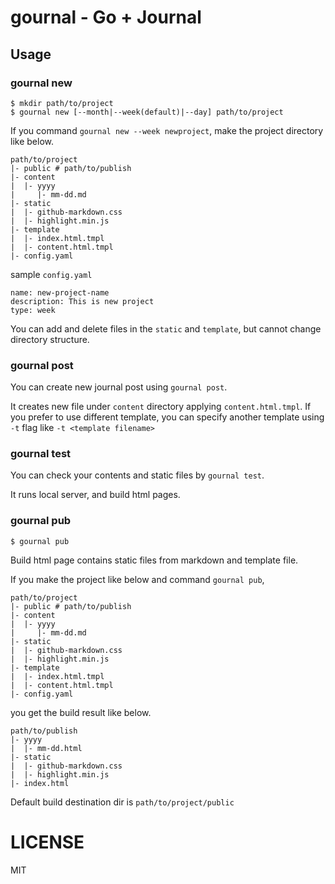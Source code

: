 # gournal - Go + Journal

## Usage

### gournal new

```
$ mkdir path/to/project
$ gournal new [--month|--week(default)|--day] path/to/project
```

If you command `gournal new --week newproject`, make the project directory like below.

```
path/to/project
|- public # path/to/publish
|- content
|  |- yyyy
|     |- mm-dd.md
|- static
|  |- github-markdown.css
|  |- highlight.min.js
|- template
|  |- index.html.tmpl
|  |- content.html.tmpl
|- config.yaml
```

sample `config.yaml`

```
name: new-project-name
description: This is new project
type: week
```

You can add and delete files in the `static` and `template`, but cannot change directory structure.

### gournal post

You can create new journal post using `gournal post`.

It creates new file under `content` directory applying `content.html.tmpl`.
If you prefer to use different template, you can specify another template using `-t` flag like `-t <template filename>`

### gournal test

You can check your contents and static files by `gournal test`.

It runs local server, and build html pages.

### gournal pub

```
$ gournal pub
```

Build html page contains static files from markdown and template file.

If you make the project like below and command `gournal pub`,

```
path/to/project
|- public # path/to/publish
|- content
|  |- yyyy
|     |- mm-dd.md
|- static
|  |- github-markdown.css
|  |- highlight.min.js
|- template
|  |- index.html.tmpl
|  |- content.html.tmpl
|- config.yaml
```

you get the build result like below.

```
path/to/publish
|- yyyy
|  |- mm-dd.html
|- static
|  |- github-markdown.css
|  |- highlight.min.js
|- index.html
```

Default build destination dir is `path/to/project/public`

# LICENSE

MIT
